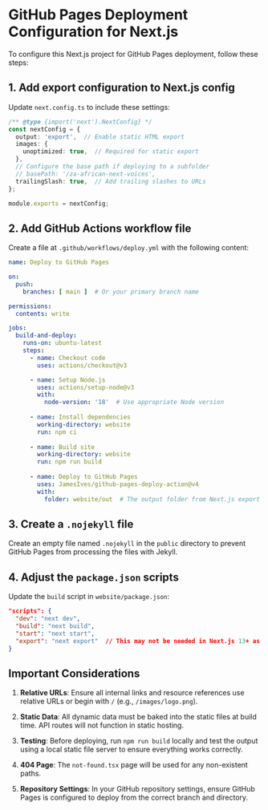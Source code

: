 # GitHub Pages Deployment Configuration for Next.js

To configure this Next.js project for GitHub Pages deployment, follow these steps:

## 1. Add export configuration to Next.js config

Update `next.config.ts` to include these settings:

```typescript
/** @type {import('next').NextConfig} */
const nextConfig = {
  output: 'export',  // Enable static HTML export
  images: {
    unoptimized: true,  // Required for static export
  },
  // Configure the base path if deploying to a subfolder
  // basePath: '/za-african-next-voices',
  trailingSlash: true,  // Add trailing slashes to URLs
};

module.exports = nextConfig;
```

## 2. Add GitHub Actions workflow file

Create a file at `.github/workflows/deploy.yml` with the following content:

```yaml
name: Deploy to GitHub Pages

on:
  push:
    branches: [ main ]  # Or your primary branch name

permissions:
  contents: write

jobs:
  build-and-deploy:
    runs-on: ubuntu-latest
    steps:
      - name: Checkout code
        uses: actions/checkout@v3

      - name: Setup Node.js
        uses: actions/setup-node@v3
        with:
          node-version: '18'  # Use appropriate Node version
          
      - name: Install dependencies
        working-directory: website
        run: npm ci
        
      - name: Build site
        working-directory: website
        run: npm run build
        
      - name: Deploy to GitHub Pages
        uses: JamesIves/github-pages-deploy-action@v4
        with:
          folder: website/out  # The output folder from Next.js export
```

## 3. Create a `.nojekyll` file

Create an empty file named `.nojekyll` in the `public` directory to prevent GitHub Pages from processing the files with Jekyll.

## 4. Adjust the `package.json` scripts

Update the `build` script in `website/package.json`:

```json
"scripts": {
  "dev": "next dev",
  "build": "next build",
  "start": "next start",
  "export": "next export"  // This may not be needed in Next.js 13+ as it's included in build
}
```

## Important Considerations

1. **Relative URLs**: Ensure all internal links and resource references use relative URLs or begin with `/` (e.g., `/images/logo.png`).

2. **Static Data**: All dynamic data must be baked into the static files at build time. API routes will not function in static hosting.

3. **Testing**: Before deploying, run `npm run build` locally and test the output using a local static file server to ensure everything works correctly.

4. **404 Page**: The `not-found.tsx` page will be used for any non-existent paths.

5. **Repository Settings**: In your GitHub repository settings, ensure GitHub Pages is configured to deploy from the correct branch and directory.